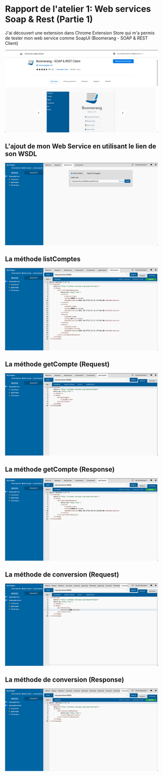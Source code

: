 # Rapport de l'atelier 1: Web services Soap & Rest (Partie 1)
J'ai découvert une extension dans Chrome Extension Store qui m'a permis de tester mon web service comme SoapUI
(Boomerang - SOAP & REST Client)

![Boomerang](https://github.com/yousseftoumi/TpSOAP/blob/master/screenshots/Screen%20Shot%202022-10-27%20at%2022.07.33.png)

## L'ajout de mon Web Service en utilisant le lien de son WSDL 

![](https://github.com/yousseftoumi/TpSOAP/blob/master/screenshots/Screen%20Shot%202022-10-27%20at%2021.44.19.png)

## La méthode listComptes

![](https://github.com/yousseftoumi/TpSOAP/blob/master/screenshots/Screen%20Shot%202022-10-27%20at%2021.57.26.png)

## La méthode getCompte (Request)

![](https://github.com/yousseftoumi/TpSOAP/blob/master/screenshots/Screen%20Shot%202022-10-27%20at%2021.45.41.png)

## La méthode getCompte (Response)

![](https://github.com/yousseftoumi/TpSOAP/blob/master/screenshots/Screen%20Shot%202022-10-27%20at%2021.46.13.png)

## La méthode de conversion (Request)

![](https://github.com/yousseftoumi/TpSOAP/blob/master/screenshots/Screen%20Shot%202022-10-27%20at%2022.06.46.png)

## La méthode de conversion (Response)

![](https://github.com/yousseftoumi/TpSOAP/blob/master/screenshots/Screen%20Shot%202022-10-27%20at%2022.06.55.png)
